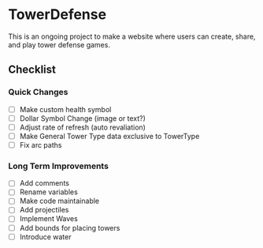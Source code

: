 # TowerDefense
This is an ongoing project to make a website where users can create, share, and play tower defense games.

## Checklist
### Quick Changes
- [ ] Make custom health symbol
- [ ] Dollar Symbol Change (image or text?)
- [ ] Adjust rate of refresh (auto revaliation)
- [ ] Make General Tower Type data exclusive to TowerType
- [ ] Fix arc paths

### Long Term Improvements
- [ ] Add comments
- [ ] Rename variables
- [ ] Make code maintainable
- [ ] Add projectiles
- [ ] Implement Waves
- [ ] Add bounds for placing towers
- [ ] Introduce water
